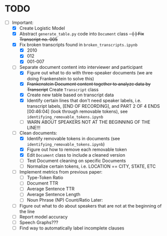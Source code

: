 # TODO

- [ ] Important:
  - [x] Create Logistic Model
  - [x] Abstract `generate_table.py` code into `Document` class
  ~~- [ ] Fix Transcript no. 005~~
  - [x] Fix broken transcripts found in `broken_transcripts.ipynb`
    - [x] 2010
    - [x] 012
    - [x] 001-007
  - [ ] Separate document content into interviewer and participant
    - [x] Figure out what to do with three-speaker documents (we are doing Frankenstein to solve this)
    - [x] ~~Frankenstein Document content together to analyze data by Transcript~~ Create `Transcript` class
    - [x] Create new table based on transcript data
    - [x] Identify certain lines that don't need speaker labels, i.e. transcript labels, [END OF RECORDING], and PART 2 OF 4 ENDS [00:46:04] (look through removable tokens), see `identifying_removable_tokens.ipynb`
    - [ ] WARN ABOUT SPEAKERS NOT AT THE BEGINNING OF THE LINE!!!
  - [ ] Clean documents:
    - [x] Identify removable tokens in documents (see `identifying_removable_tokens.ipynb`)
    - [x] Figure out how to remove each removable token
    - [x] Edit `Document` class to include a cleaned version
    - [ ] Test Document cleaning on specific Documents
    - [ ] Normalize certain tokens, i.e. LOCATION == CITY, STATE, ETC 
  - [ ] Implement metrics from previous paper:
    - [ ] Type-Token Ratio
    - [ ] Document TTR
    - [ ] Average Sentence TTR
    - [ ] Average Sentence Length
    - [ ] Noun Phrase (NP) Count/Ratio
Later:
  - [ ] Figure out what to do about speakers that are not at the beginning of the line
  - [ ] Report model accuracy
  - [ ] Speech Graphs???
  - [ ] Find way to automatically label incomplete clauses
